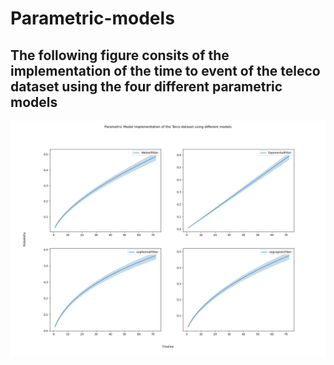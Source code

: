 # Parametric-models
## The following figure consits of the implementation of the time to event of the teleco dataset using the four different parametric models
![image](https://github.com/AdityaJ7/Parametric-models/blob/master/Images/WeiExpLogx.jpeg)
